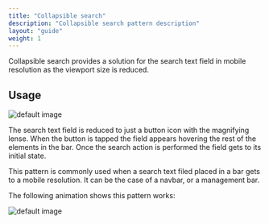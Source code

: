 ```yaml
---
title: "Collapsible search"
description: "Collapsible search pattern description"
layout: "guide"
weight: 1
---
```


Collapsible search provides a solution for the search text field in mobile resolution as the viewport size is reduced.

## Usage

![default image](/images/searchCollapse.png)

The search text field is reduced to just a button icon with the magnifying lense. When the button is tapped the field appears hovering the rest of the elements in the bar. Once the search action is performed the field gets to its initial state.

This pattern is commonly used when a search text filed placed in a bar gets to a mobile resolution. It can be the case of a navbar, or a management bar.

The following animation shows this pattern works:

![default image](/images/searchCollapseExample.gif)


